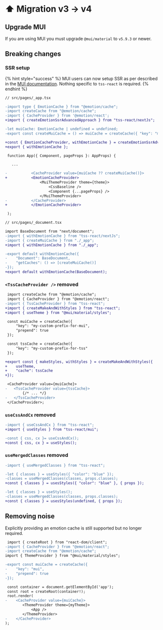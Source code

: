 # ⬆ Migration v3 -> v4

## Upgrade MUI

If you are using MUI you must upgrade `@mui/material` to `v5.9.3` or newer.&#x20;

## Breaking changes

### SSR setup

{% hint style="success" %}
MUI users can now setup SSR as per described in the [MUI documentation](https://mui.com/material-ui/guides/server-rendering/). Nothing specific to `tss-react` is required.
{% endhint %}

```diff
// src/pages/_app.tsx

-import type { EmotionCache } from "@emotion/cache";
-import createCache from "@emotion/cache";
-import { CacheProvider } from '@emotion/react';
+import { createEmotionSsrAdvancedApproach } from "tss-react/nextJs";

-let muiCache: EmotionCache | undefined = undefined;
-export const createMuiCache = () => muiCache = createCache({ "key": "mui", "prepend": true });

+const { EmotionCacheProvider, withEmotionCache } = createEmotionSsrAdvancedApproach({ "key": "css" });
+export { withEmotionCache };

 function App({ Component, pageProps }: AppProps) {

   ...

-			<CacheProvider value={muiCache ?? createMuiCache()}>
+			<EmotionCacheProvider>
				<MuiThemeProvider theme={theme}>
					<CssBaseline />
					<Component {...pageProps} />
				</MuiThemeProvider>
-			</CacheProvider>
+			</EmotionCacheProvider>

 );

```

```diff
// src/pages/_document.tsx

import BaseDocument from "next/document";
-import { withEmotionCache } from "tss-react/nextJs";
-import { createMuiCache } from "./_app";
+import { withEmotionCache } from "./_app";

-export default withEmotionCache({
-    "Document": BaseDocument,
-    "getCaches": () => [createMuiCache()]
-});
+export default withEmotionCache(BaseDocument);
```

### `<TssCacheProvider />` removed

```diff
 import createCache from "@emotion/cache";
 import { CacheProvider } from "@emotion/react";
-import { TssCacheProvider } from "tss-react";
+import { createMakeAndWithStyles } from "tss-react";
+import { useTheme } from "@mui/material/styles";

 const muiCache = createCache({
     "key": "my-custom-prefix-for-mui",
     "prepend": true
 });

 const tssCache = createCache({
     "key": "my-custom-prefix-for-tss"
 });

+export const { makeStyles, withStyles } = createMakeAndWithStyles({
+    useTheme,
+    "cache": tssCache
+});

 <CacheProvider value={muiCache}>
-   <TssCacheProvider value={tssCache}>
        {/* ... */}
-   </TssCacheProvider>
 </CacheProvider>;
```

### `useCssAndCx` removed

```diff
-import { useCssAndCx } from "tss-react";
+import { useStyles } from "tss-react/mui";

-const { css, cx }= useCssAndCx();
+const { css, cx } = useStyles();
```

### `useMergedClasses` removed

```diff
-import { useMergedClasses } from "tss-react";

-let { classes } = useStyles({ "color": "blue" });
-classes = useMergedClasses(classes, props.classes);
+const { classes } = usesStyles({ "color": "blue" }, { props });

-let { classes } = useStyles();
-classes = useMergedClasses(classes, props.classes);
+const { classes } = usesStyles(undefined, { props });
```

## Removing noise

Explicitly providing an emotion cache is still supported but no longer required.&#x20;

```diff
 import { createRoot } from "react-dom/client";
-import { CacheProvider } from "@emotion/react";
-import createCache from "@emotion/cache";
import { ThemeProvider } from "@mui/material/styles";

-export const muiCache = createCache({
-    "key": "mui",
-    "prepend": true
-});

 const container = document.getElementById('app');
 const root = createRoot(container!); 
 root.render(
-    <CacheProvider value={muiCache}>
        <ThemeProvider theme={myTheme}>
            <App />
        </ThemeProvider>
-    </CacheProvider>
);
```
